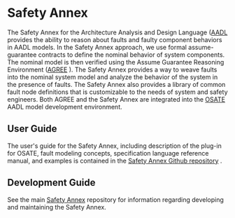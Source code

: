 # Safety Annex

The Safety Annex for the Architecture Analysis and Design Language ([AADL](https://aadl.info) 
provides the ability to reason about faults and faulty component behaviors in AADL models. 
In the Safety Annex approach, we use formal assume-guarantee contracts to define the 
nominal behavior of system components. The nominal model is then verified using the 
Assume Guarantee Reasoning Environment ([AGREE](http://loonwerks.com/tools/agree.html) ). 
The Safety Annex provides a way to weave faults into the nominal system model and analyze 
the behavior of the system in the presence of faults. 
The Safety Annex also provides a library of common fault node 
definitions that is customizable to the needs of system and safety engineers. Both AGREE and 
the Safety Annex are integrated into the [OSATE](https://osate.org) AADL model development
environment.

## User Guide

The user's guide for the Safety Annex, including description of the plug-in for
OSATE, fault modeling concepts, specification language reference
manual, and examples is contained in the [Safety Annex Github repository](https://github.com/loonwerks/AMASE/tree/master/doc) .

## Development Guide

See the main [Safety Annex](https://github.com/loonwerks/AMASE.git)
repository for information regarding developing and maintaining the Safety Annex.

